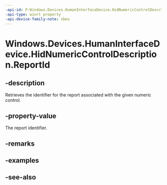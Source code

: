 ```yaml
---
-api-id: P:Windows.Devices.HumanInterfaceDevice.HidNumericControlDescription.ReportId
-api-type: winrt property
-api-device-family-note: xbox
---
```


<!-- Property syntax
public ushort ReportId { get; }
-->

# Windows.Devices.HumanInterfaceDevice.HidNumericControlDescription.ReportId

## -description
Retrieves the identifier for the report associated with the given numeric control.

## -property-value
The report identifier.

## -remarks

## -examples

## -see-also

